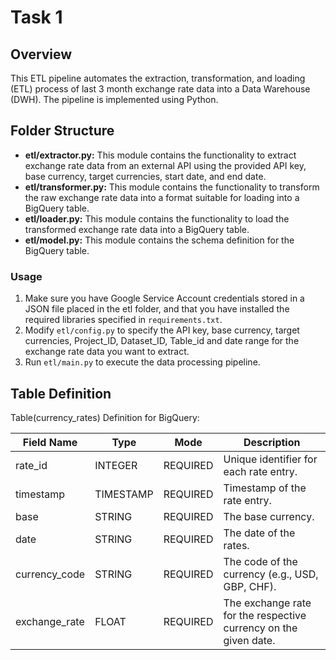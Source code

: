 # Task 1
## Overview
This ETL pipeline automates the extraction, transformation, and loading (ETL) process of last 3 month exchange rate data into a Data Warehouse (DWH). The pipeline is implemented using Python.

## Folder Structure

- **etl/extractor.py:** This module contains the functionality to extract exchange rate data from an external API using the provided API key, base currency, target currencies, start date, and end date.
- **etl/transformer.py:** This module contains the functionality to transform the raw exchange rate data into a format suitable for loading into a BigQuery table.
- **etl/loader.py:** This module contains the functionality to load the transformed exchange rate data into a BigQuery table.
- **etl/model.py:** This module contains the schema definition for the BigQuery table.


### Usage

1. Make sure you have Google Service Account credentials stored in a JSON file placed in the etl folder, and that you have installed the required libraries specified in `requirements.txt`.
2. Modify `etl/config.py` to specify the API key, base currency, target currencies, Project_ID, Dataset_ID, Table_id and date range for the exchange rate data you want to extract.
3. Run `etl/main.py` to execute the data processing pipeline.

## Table Definition
Table(currency_rates) Definition for BigQuery:

| Field Name     | Type      | Mode      | Description                                                                    |
|----------------|-----------|-----------|--------------------------------------------------------------------------------|
| rate_id        | INTEGER   | REQUIRED  | Unique identifier for each rate entry.                                         |
| timestamp      | TIMESTAMP | REQUIRED  | Timestamp of the rate entry.                                                    |
| base           | STRING    | REQUIRED  | The base currency.                                                              |
| date           | STRING    | REQUIRED  | The date of the rates.                                                          |
| currency_code  | STRING    | REQUIRED  | The code of the currency (e.g., USD, GBP, CHF).                                |
| exchange_rate  | FLOAT     | REQUIRED  | The exchange rate for the respective currency on the given date.               |
